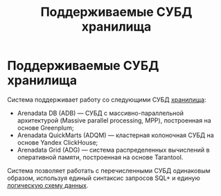 ﻿---
layout: default
title: Поддерживаемые СУБД хранилища
nav_order: 2
parent: Введение
has_children: false
has_toc: false
---

# Поддерживаемые СУБД хранилища

Система поддерживает работу со следующими СУБД [хранилища](../../Обзор_понятий_компонентов_и_связей/Основные_понятия/Хранилище_данных/Хранилище_данных.md):
*   Arenadata DB (ADB) — СУБД с массивно-параллельной архитектурой (Massive parallel processing, MPP), 
    построенная на основе Greenplum;
*   Arenadata QuickMarts (ADQM) — кластерная колоночная СУБД на основе Yandex ClickHouse;
*   Arenadata Grid (ADG) — система распределенных вычислений в оперативной памяти, построенная на основе 
    Tarantool.
    
Система позволяет работать с перечисленными СУБД одинаковым образом, используя единый синтаксис запросов SQL+ 
и единую [логическую схему данных](../../Обзор_понятий_компонентов_и_связей/Основные_понятия/Логическая_схема_данных/Логическая_схема_данных.md).